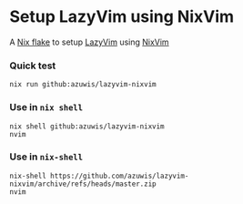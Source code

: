 # Setup LazyVim using NixVim

A [Nix flake][1] to setup [LazyVim][2] using [NixVim][3]

[1]: https://wiki.nixos.org/wiki/Flakes
[2]: http://www.lazyvim.org
[3]: https://github.com/nix-community/nixvim

### Quick test

```
nix run github:azuwis/lazyvim-nixvim
```

### Use in `nix shell`

```
nix shell github:azuwis/lazyvim-nixvim
nvim
```

### Use in `nix-shell`

```
nix-shell https://github.com/azuwis/lazyvim-nixvim/archive/refs/heads/master.zip
nvim
```

